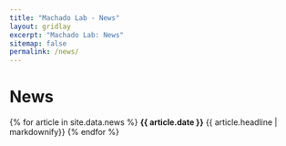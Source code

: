 ```yaml
---
title: "Machado Lab - News"
layout: gridlay
excerpt: "Machado Lab: News"
sitemap: false
permalink: /news/
---
```


# News

{% for article in site.data.news %}
**{{ article.date }}**
{{ article.headline | markdownify}}
{% endfor %}
